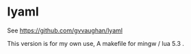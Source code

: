 lyaml
=====

See https://github.com/gvvaughan/lyaml

This version is for my own use, A makefile for mingw / lua 5.3 .

